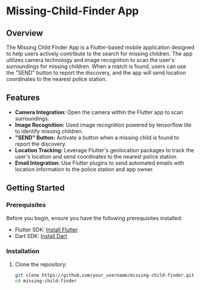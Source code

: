 # Missing-Child-Finder App

## Overview

The Missing Child Finder App is a Flutter-based mobile application designed to help users actively contribute to the search for missing children. The app utilizes camera technology and image recognition to scan the user's surroundings for missing children. When a match is found, users can use the "SEND" button to report the discovery, and the app will send location coordinates to the nearest police station.

## Features

- **Camera Integration:** Open the camera within the Flutter app to scan surroundings.
- **Image Recognition:** Used image recognition powered by tensorflow lite to identify missing children.
- **"SEND" Button:** Activate a button when a missing child is found to report the discovery.
- **Location Tracking:** Leverage Flutter's geolocation packages to track the user's location and send coordinates to the nearest police station.
- **Email Integration:** Use Flutter plugins to send automated emails with location information to the police station and app owner.

## Getting Started

### Prerequisites

Before you begin, ensure you have the following prerequisites installed:

- Flutter SDK: [Install Flutter](https://flutter.dev/docs/get-started/install)
- Dart SDK: [Install Dart](https://dart.dev/get-dart)

### Installation

1. Clone the repository:
   ```bash
   git clone https://github.com/your_username/missing-child-finder.git
   cd missing-child-finder
